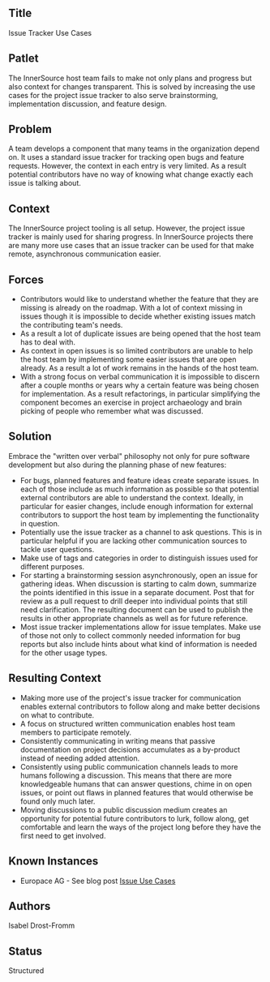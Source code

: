 ## Title

Issue Tracker Use Cases

## Patlet

The InnerSource host team fails to make not only plans and progress but also context for changes transparent. This is solved by increasing the use cases for the project issue tracker to also serve brainstorming, implementation discussion, and feature design.

## Problem

A team develops a component that many teams in the organization depend on. It
uses a standard issue tracker for tracking open bugs and feature requests.
However, the context in each entry is very limited. As a result potential
contributors have no way of knowing what change exactly each issue is talking
about.

## Context

The InnerSource project tooling is all setup. However, the project issue tracker
is mainly used for sharing progress. In InnerSource projects there are many more
use cases that an issue tracker can be used for that make remote, asynchronous
communication easier.

## Forces

- Contributors would like to understand whether the feature that they are missing is already on the roadmap. With a lot of context missing in issues though it is impossible to decide whether existing issues match the contributing team's needs.
- As a result a lot of duplicate issues are being opened that the host team has to deal with.
- As context in open issues is so limited contributors are unable to help the host team by implementing some easier issues that are open already. As a result a lot of work remains in the hands of the host team.
- With a strong focus on verbal communication it is impossible to discern after a couple months or years why a certain feature was being chosen for implementation. As a result refactorings, in particular simplifying the component becomes an exercise in project archaeology and brain picking of people who remember what was discussed.

## Solution

Embrace the "written over verbal" philosophy not only for pure software
development but also during the planning phase of new features:

- For bugs, planned features and feature ideas create separate issues. In each of those include as much information as possible so that potential external contributors are able to understand the context. Ideally, in particular for easier changes, include enough information for external contributors to support the host team by implementing the functionality in question.
- Potentially use the issue tracker as a channel to ask questions. This is in particular helpful if you are lacking other communication sources to tackle user questions.
- Make use of tags and categories in order to distinguish issues used for different purposes.
- For starting a brainstorming session asynchronously, open an issue for gathering ideas. When discussion is starting to calm down, summarize the points identified in this issue in a separate document. Post that for review as a pull request to drill deeper into individual points that still need clarification. The resulting document can be used to publish the results in other appropriate channels as well as for future reference.
- Most issue tracker implementations allow for issue templates. Make use of those not only to collect commonly needed information for bug reports but also include hints about what kind of information is needed for the other usage types.

## Resulting Context

- Making more use of the project's issue tracker for communication enables external contributors to follow along and make better decisions on what to contribute.
- A focus on structured written communication enables host team members to participate remotely.
- Consistently communicating in writing means that passive documentation on project decisions accumulates as a by-product instead of needing added attention.
- Consistently using public communication channels leads to more humans following a discussion. This means that there are more knowledgeable humans that can answer questions, chime in on open issues, or point out flaws in planned features that would otherwise be found only much later.
- Moving discussions to a public discussion medium creates an opportunity for potential future contributors to lurk, follow along, get comfortable and learn the ways of the project long before they have the first need to get involved.

## Known Instances

* Europace AG - See blog post [Issue Use Cases](https://tech.europace.de/post/using-issues-for-asking-questions-and-tracking-work/)

## Authors

Isabel Drost-Fromm

## Status

Structured
